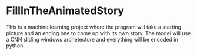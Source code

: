 # FillInTheAnimatedStory
This is a machine learning project where the program will take a starting picture and an ending one to come up with its own story. The model will use a CNN sliding windows archetecture and everything will be encoded in python.
